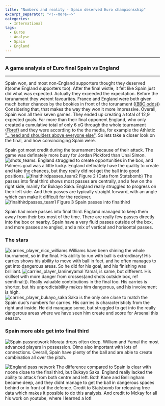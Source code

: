 ```yaml
---
title: "Numbers and reality - Spain deserved Euro championsship"
excerpt_separator: "<!--more-->"
categories:
  - International
tags:
  - Euros
  - Analyse
  - Spain
  - England
---
```


------------
### A game analysis of Euro final Spain vs England
------------
Spain won, and most non-England supporters thought they deserved it(some England supporters too). After the final wistle, it felt like Spain just did what was expected. Actually they exceeded the expectation. Before the torunament they werent favourites. France and England were both given much better chances by the bookies in front of the torunament ([(BBC odds)](https://www.bbc.com/sport/football/articles/cv22vrnl0j0o))
Considering that, that makes the way they won it more impressive. Overall, Spain won all their seven games. They ended up creating a total of 12,9 expected goals. Far more than their final opponent England, who only created a cumulative total of only 6 xG through the whole tournament [(Fbref)](https://fbref.com/en/comps/676/stats/UEFA-Euro-Stats) and they were according to the the media, for example the Athletic ["...head and shoulders above everyone else"](https://www.nytimes.com/athletic/5637944/2024/07/15/spain-euro-2024-win-yamal-williams-de-la-fuente/). So lets take a closer look on the final, and how convincinging Spain were.

Spain got most credit during the tournament because of their attack. The game was definately more busy for Jordan Pickford than Unai Simon. ![shots_teams](https://github.com/user-attachments/assets/65375bbd-5cd7-4281-b892-abea18413721). England struggled to create opportunities in the box, and Palmers goal was a little lucky. England definately have the quality to create and take the chances, but they really did not get the ball into good positions.
![finalthirdpasses_team2](https://github.com/user-attachments/assets/bc63ea6c-650f-480c-8961-75848662c856)
Figure 2 (Data from Statsbomb)
The passes into final third shows most passes are centrally, and a few on the right side, mainly for Bukayo Saka. England really struggled to progress on their left side. And their passes are typically straight forward, with an angle which can make it difficult for the reciever.  
![finalthirdpasses_team1](https://github.com/user-attachments/assets/8955739a-cae5-4719-ab98-acd7ddfb61d8)
Figure 3 Spain passes into finalthird

Spain had more passes into final third. England managed to keep them away from their box most of the time. There are really few passes directly into the box or nearby. Spain have a very fluid passes outside of the box, and more passes are angled, and a mix of vertical and horisontal passes. 

### The stars
![carries_player_nico_williams](https://github.com/user-attachments/assets/279dbbc0-a7ec-4ee7-ad29-4e6978e50368) 
Williams have been shining the whole tournament, so in the final. His ability to run with ball is extrordinary! His carries shows his ability to move with ball in feet, and he often manages to get into dangerous areas. So he did for his goal, and his finishing was brilliant.
![carries_player_lamineyamal](https://github.com/user-attachments/assets/2715017c-2b7b-4214-85b7-8cf3b8c7eece)
Yamal, is same, but different. His skillset with more danger from crosses(and shots outside box, ref semifinal:)). Really valuable contributions in the final too. His carries is shorter, but his unpredictability makes him dangerous, and his involvement is high.    
![carries_player_bukayo_saka](https://github.com/user-attachments/assets/2a60bab1-f177-4b1f-be15-9f38e7494ee7)
Saka is the only one close to match the Spain duo's numbers for carries. His carries is characteristicly from the right and inside. He did mangage some, but struggled to get into the really dangerous areas where we have seen him create and score for Arsenal this season. 


### Spain more able get into final third 
![Spain passnetwork](https://github.com/user-attachments/assets/f5ce64fe-e5ec-4835-8e71-109845091f52)
Morata drops often deep. William and Yamal the most advanced players in possession. Olmo also important with lots of connections. Overall, Spain have plenty of the ball and are able to create combination all over the pitch. 

![England pass network](https://github.com/user-attachments/assets/686897a5-e28a-407a-9c85-613dba3e4b07)
The difference compared to Spain is clear with noone close to the final third, but Bukayo Saka. England really lacked the ability to attack from both centre and left. Both Kane and Belllingham became deep, and they didnt manage to get the ball in dangerous spaces behind or in front of the defence.
Credit to Statsbomb for releasing free data which makes it possible to do this analysis. And credit to Mckay for all his work on youtube, where I learned a lot! 

